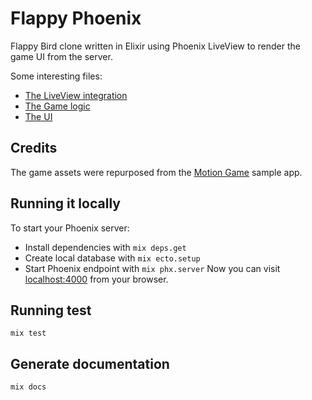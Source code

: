# Flappy Phoenix
Flappy Bird clone written in Elixir using Phoenix LiveView to render the game UI from the server.

Some interesting files:

* [The LiveView integration](https://github.com/Supermimine/FlappyBird/blob/main/code/flappy_tristan/lib/flappy_bird_web/live/game_live.ex)
* [The Game logic](https://github.com/Supermimine/FlappyBird/blob/main/code/flappy_tristan/lib/flappy_bird/game.ex)
* [The UI](https://github.com/Supermimine/FlappyBird/blob/main/code/flappy_tristan/lib/flappy_bird_web/templates/game/index.html.heex)

## Credits
The game assets were repurposed from the [Motion Game](https://github.com/HipByte/motion-game) sample app.

## Running it locally
To start your Phoenix server:

* Install dependencies with `mix deps.get`
* Create local database with `mix ecto.setup`
* Start Phoenix endpoint with `mix phx.server`
Now you can visit [localhost:4000](http://localhost:4000/) from your browser.

## Running test

  `mix test`
  
## Generate documentation

  `mix docs`
  
 
